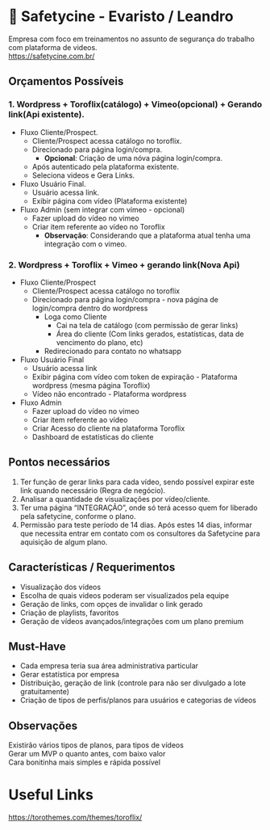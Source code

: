 # :movie_camera: Safetycine - Evaristo / Leandro
Empresa com foco em treinamentos no assunto de segurança do trabalho com plataforma de videos. </br>
https://safetycine.com.br/

## Orçamentos Possíveis
### 1.	Wordpress + Toroflix(catálogo) + Vimeo(opcional) + Gerando link(Api existente).
  *	Fluxo Cliente/Prospect.
    * Cliente/Prospect acessa catálogo no toroflix.
    * Direcionado para página login/compra.
      * **Opcional**: Criação de uma nóva página login/compra.
    * Após autenticado pela plataforma existente.
    * Seleciona videos e Gera Links.
  * Fluxo Usuário Final.
    * Usuário acessa link.
    * Exibir página com vídeo (Plataforma existente)
  * Fluxo Admin (sem integrar com vímeo - opcional)
    * Fazer upload do vídeo no vimeo
    * Criar item referente ao vídeo no Toroflix
      * **Observação**: Considerando que a plataforma atual tenha uma integração com o vimeo.

### 2. Wordpress + Toroflix + Vimeo + gerando link(Nova Api)
  * Fluxo Cliente/Prospect
    * Cliente/Prospect acessa catálogo no toroflix
    * Direcionado para página login/compra - nova página de login/compra dentro do wordpress
      * Loga como Cliente
        * Cai na tela de catálogo (com permissão de gerar links)
        * Área do cliente (Com links gerados, estatísticas, data de vencimento do plano, etc)
      * Redirecionado para contato no whatsapp
  * Fluxo Usuário Final
    * Usuário acessa link
    * Exibir página com vídeo com token de expiração - Plataforma wordpress (mesma página Toroflix)
    * Vídeo não encontrado - Plataforma wordpress
  * Fluxo Admin
    * Fazer upload do vídeo no vimeo
    * Criar item referente ao vídeo
    * Criar Acesso do cliente na plataforma Toroflix
    * Dashboard de estatísticas do cliente

## Pontos necessários
1.	Ter função de gerar links para cada vídeo, sendo possível expirar este link quando necessário (Regra de negócio).
2.	Analisar a quantidade de visualizações por vídeo/cliente.
3.	Ter uma página “INTEGRAÇÃO”, onde só terá acesso quem for liberado pela safetycine, conforme o plano.
4.	Permissão para teste período de 14 dias. Após estes 14 dias, informar que necessita entrar em contato com os consultores da Safetycine para aquisição de algum plano.

## Características / Requerimentos
 * Visualização dos vídeos</br>
 * Escolha de quais videos poderam ser visualizados pela equipe</br>
 * Geração de links, com opçes de invalidar o link gerado</br>
 * Criação de playlists, favoritos</br>
 * Geração de vídeos avançados/integrações com um plano premium

## Must-Have
 * Cada empresa teria sua área administrativa particular</br>
 * Gerar estatística por empresa</br>
 * Distribuição, geração de link (controle para não ser divulgado a lote gratuitamente)</br>
 * Criação de tipos de perfis/planos para usuários e categorias de vídeos</br>

## Observações
Existirão vários tipos de planos, para tipos de vídeos</br>
Gerar um MVP o quanto antes, com baixo valor</br>
Cara bonitinha mais simples e rápida possível</br>

# Useful Links
https://torothemes.com/themes/toroflix/



